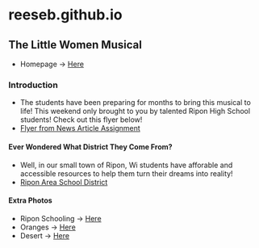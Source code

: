 # reeseb.github.io

## The Little Women Musical
- Homepage -> [Here](https://webdesignrb534.github.io/reeseb.github.io/)

### Introduction
- The students have been preparing for months to bring this musical to life! This weekend only brought to you by talented Ripon High School students! Check out this flyer below!
- [Flyer from News Article Assignment](https://basicwebdesignreeseb.w3spaces.com/reesebrooks.html)

#### Ever Wondered What District They Come From?
- Well, in our small town of Ripon, Wi students have afforable and accessible resources to help them turn their dreams into reality!
-  [Ripon Area School District](https://www.ripon.k12.wi.us/)

#### Extra Photos
- Ripon Schooling -> [Here]()
- Oranges -> [Here]()
- Desert -> [Here](docs/assets/c-domain-images-free-stock-photos-high-quality-resolution-downloads-public-domain-archive-1-1000x667_iazox88bms4wiss0mmdiuy.jpg)

